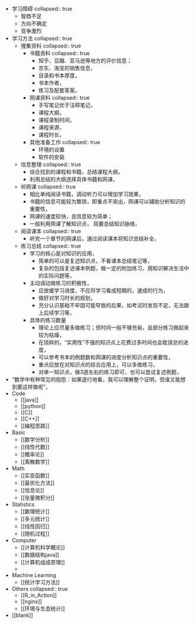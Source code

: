 - 学习障碍
  collapsed:: true
	- 智商不足
	- 方向不确定
	- 竞争激烈
- 学习方法
  collapsed:: true
	- 搜集资料
	  collapsed:: true
		- 书籍资料
		  collapsed:: true
			- 知乎、豆瓣、亚马逊等地方的评价信息；
			- 京东、淘宝的销售信息，
			- 目录和书本厚度，
			- 书本作者，
			- 练习及配套答案，
		- 网课资料
		  collapsed:: true
			- 手写笔记优于注释笔记，
			- 课程大纲，
			- 课程录制时间，
			- 课程来源，
			- 课程时长，
		- 其他准备工作
		  collapsed:: true
			- 环境的设置
			- 软件的安装
	- 信息整理
	  collapsed:: true
		- 综合找到的课程和书籍，总结课程大纲，
		- 利用总结的大纲选择具体书籍和网课，
	- 听网课
	  collapsed:: true
		- 相比单纯阅读书籍，调动听力可以增加学习效果，
		- 书籍的信息可能较为繁琐，即重点不突出，网课可以辅助分析知识的重要性，
		- 网课的速度较快，且信息较为简单；
		- 一般利用网课了解知识点， 简要总结知识脉络，
	- 阅读课本
	  collapsed:: true
		- 听完一个章节的网课后，通过阅读课本将知识总结补全，
	- 练习总结
	  collapsed:: true
		- 学习的核心是对知识的应用，
			- 简单的可以是复述知识点，不看课本总结笔记等，
			- 复杂的包括复述课本例题，做一定的附加练习，用知识解决生活中的实际问题等，
		- 主动调动做练习的积极性，
			- 应放缓学习进度，不应将学习看成短期的，速成的行为，
			- 做好对学习时长的规划，
			- 充分认识基础不牢固可能导致的后果，如考试时发现不足，无法跟上后续学习等，
		- 具体的练习数量
			- 理论上应尽量多做练习；但时间一般不够充裕，且部分练习做起来较为枯燥，
			- 在琐碎的，“实用性”不强的知识点上花费过多时间也会耽误总的进度，
			- 可以参考书本的例题数和网课的进度分析知识点的重要性，
			- 重点应放在对知识点的综合应用上，可以多做练习，
			- 对单一知识点，做3道左右的练习即可，也可以尝试复述例题，
- “数学中有种常见的抱怨：如果逐行地看，我可以理解整个证明，但谁又能想到要这样做呢”，
- Code
	- [[java]]
	- [[python]]
	- [[C]]
	- [[C++]]
	- [[编程思路]]
- Basic
	- [[数学分析]]
	- [[线性代数]]
	- [[概率论]]
	- [[离散数学]]
- Math
	- [[实变函数]]
	- [[最优化方法]]
	- [[信息论]]
	- [[张量微积分]]
- Statistics
	- [[数理统计]]
	- [[多元统计]]
	- [[线性回归]]
	- [[随机过程]]
- Computer
	- [[计算机科学概论]]
	- [[数据结构java]]
	- [[计算机组成原理]]
	-
- Machine Learning
	- [[统计学习方法]]
- Others
  collapsed:: true
	- [[R_in_Action]]
	- [[nginx]]
	- [[环境与生态统计]]
- [[blank]]